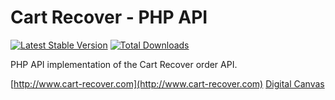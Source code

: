 Cart Recover - PHP API
======================

[![Latest Stable Version](https://poser.pugx.org/digital-canvas/cart-recover-phpapi/version.png)](https://packagist.org/packages/digital-canvas/cart-recover-phpapi)
[![Total Downloads](https://poser.pugx.org/digital-canvas/cart-recover-phpapi/d/total.png)](https://packagist.org/packages/digital-canvas/cart-recover-phpapi)

PHP API implementation of the Cart Recover order API.

[http://www.cart-recover.com](http://www.cart-recover.com)
[Digital Canvas](http://www.digitalcanvas.com)
